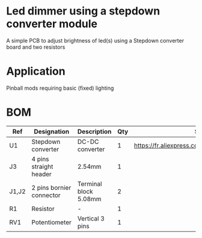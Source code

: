 # Led dimmer using a stepdown converter module
A simple PCB to adjust brightness of led(s) using a Stepdown converter board and two resistors

# Application
Pinball mods requiring basic (fixed) lighting

# BOM
|Ref|Designation   | Description   | Qty   |Source  |
|---|---|---|---|---|
|U1|Stepdown converter|DC-DC converter| 1|https://fr.aliexpress.com/item/32880983608.html|
|J3|4 pins straight header| 2.54mm|1|   |
|J1,J2|2 pins bornier connector|Terminal block 5.08mm|2|   |
|R1|Resistor|-|1|  |
|RV1|Potentiometer|Vertical 3 pins|1|  |